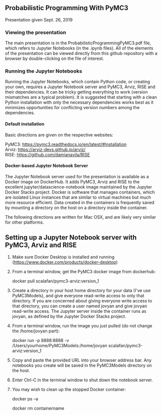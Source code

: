 ## Probabilistic Programming With PyMC3

Presentation given Sept. 26, 2019

### Viewing the presentation

The main presentation is in the ProbabilisticProgrammingPyMC3.pdf file, which refers to Jupyter Notebooks (in the .ipynb files). All of the elements of the presentation can be viewed directly from this github repository with a browser by double-clicking on the file of interest.

### Running the Jupyter Notebooks

Running the Jupyter Notebooks, which contain Python code, or creating your own, requires a Jupyter Notebook server and PyMC3, Arviz, RISE and their dependencies. It can be tricky getting everything to work (version mismatches are a typical problem). It is suggested that starting with a clean Python installation with only the necessary dependencies works best as it minimizes opportunities for conflicting version numbers among the dependencies.

#### Default installation

Basic directions are given on the respective websites:

PyMC3:  https://pymc3.readthedocs.io/en/latest/#Installation  
Arviz:  https://arviz-devs.github.io/arviz/  
RISE:   https://github.com/damianavila/RISE

#### Docker-based Jupyter Notebook Server

The Jupyter Notebook server used for the presentation is available as a Docker image on DockerHub.  It adds PyMC3, Arviz and RISE to the excellent jupyter/datascience-notebook image maintained by the Jupyter Docker Stacks project. Docker is software that manages containers, which are isolated Linux instances that are similar to virtual machines but much more resource efficient. Data created in the containers is frequently saved by mounting a directory on the host on a directory inside the container.

The following directions are written for Mac OSX, and are likely very similar for other platforms.

## Setting up a Jupyter Notebook server with PyMC3, Arviz and RISE

1. Make sure Docker Desktop is installed and running (https://www.docker.com/products/docker-desktop)

2. From a terminal window, get the PyMC3 docker image from dockerhub:

      docker pull scalafan/pymc3-arviz:version_1
      
3. Create a directory in your host home directory for your data (I've use PyMC3Models), and give everyone read-write access to only that directory.  If you are concerned about giving everyone write access to that directory, you can create a user named jovyan and give jovyan read-write access. The Jupyter server inside the container runs as jovyan, as defined by the Jupyter Docker Stacks project.
      
4. From a terminal window, run the image you just pulled (do not change the /home/jovyan part):
 
      docker run -p 8888:8888 -v /Users/yourhome/PyMC3Models:/home/jovyan scalafan/pymc3-arviz:version_1
 
5. Copy and paste the provided URL into your browser address bar.
   Any notebooks you create will be saved in the PyMC3Models directory on the host.
   
6. Enter Ctrl-C in the terminal window to shut down the notebook server.

7. You may wish to clean up the stopped Docker container:
  
      docker ps –a  
      
      docker rm containername
  
